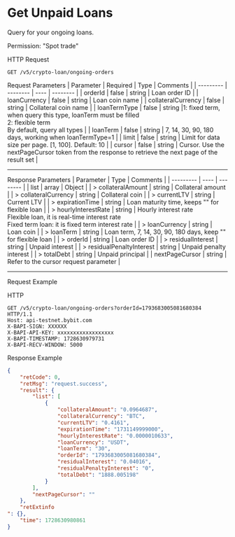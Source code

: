 # Get Unpaid Loans
Query for your ongoing loans.

Permission: "Spot trade"


HTTP Request
```http
GET /v5/crypto-loan/ongoing-orders
```

Request Parameters
| Parameter | Required | Type | Comments |
| --------- | -------- | ---- | -------- |
| orderId | false | string | Loan order ID |
| loanCurrency | false | string | Loan coin name |
| collateralCurrency | false | string | Collateral coin name |
| loanTermType | false | string |1: fixed term, when query this type, loanTerm must be filled <br> 2: flexible term <br> By default, query all types |
| loanTerm | false | string | 7, 14, 30, 90, 180 days, working when loanTermType=1 |
| limit | false | string | Limit for data size per page. [1, 100]. Default: 10 |
| cursor | false | string | Cursor. Use the nextPageCursor token from the response to retrieve the next page of the result set |

---


Response Parameters
| Parameter | Type | Comments |
| --------- | ---- | -------- |
| list | array | Object |
| > collateralAmount | string | Collateral amount |
| > collateralCurrency | string | Collateral coin |
| > currentLTV | string | Current LTV |
| > expirationTime | string | Loan maturity time, keeps "" for flexible loan |
| > hourlyInterestRate | string | Hourly interest rate <br> Flexible loan, it is real-time interest rate <br> Fixed term loan: it is fixed term interest rate |
| > loanCurrency | string | Loan coin |
| > loanTerm | string | Loan term, 7, 14, 30, 90, 180 days, keep "" for flexible loan |
| > orderId | string | Loan order ID |
| > residualInterest | string | Unpaid interest |
| > residualPenaltyInterest | string | Unpaid penalty interest |
| > totalDebt | string | Unpaid principal |
| nextPageCursor | string | Refer to the cursor request parameter |

---

Request Example

HTTP
 
  
```http
GET /v5/crypto-loan/ongoing-orders?orderId=1793683005081680384 HTTP/1.1
Host: api-testnet.bybit.com
X-BAPI-SIGN: XXXXXX
X-BAPI-API-KEY: xxxxxxxxxxxxxxxxxx
X-BAPI-TIMESTAMP: 1728630979731
X-BAPI-RECV-WINDOW: 5000
```

Response Example
```json
{
    "retCode": 0,
    "retMsg": "request.success",
    "result": {
        "list": [
            {
                "collateralAmount": "0.0964687",
                "collateralCurrency": "BTC",
                "currentLTV": "0.4161",
                "expirationTime": "1731149999000",
                "hourlyInterestRate": "0.0000010633",
                "loanCurrency": "USDT",
                "loanTerm": "30",
                "orderId": "1793683005081680384",
                "residualInterest": "0.04016",
                "residualPenaltyInterest": "0",
                "totalDebt": "1888.005198"
            }
        ],
        "nextPageCursor": ""
    },
    "retExtinfo
": {},
    "time": 1728630980861
}
```

